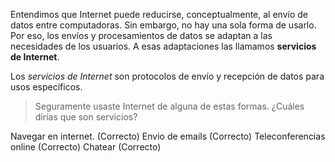 Entendimos que Internet puede reducirse, conceptualmente, al envío de datos entre computadoras. Sin embargo, no hay una sola forma de usarlo. Por eso, los envíos y procesamientos de datos se adaptan a las necesidades de los usuarios. A esas adaptaciones las llamamos **servicios de Internet**.

Los _servicios de Internet_ son protocolos de envío y recepción de datos para usos específicos.

> Seguramente usaste Internet de alguna de estas formas. ¿Cuáles dirías que son servicios?

Navegar en internet. (Correcto)
Envio de emails (Correcto)
Teleconferencias online (Correcto)
Chatear (Correcto)
